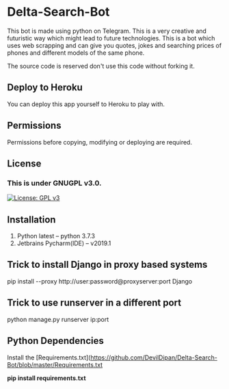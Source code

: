 # Delta-Search-Bot

This bot is made using python on Telegram.
This is a very creative and futuristic way which might lead to future technologies.
This is a bot which uses web scrapping and can give you quotes, jokes and searching
prices of phones and different models of the same phone.

The source code is reserved don't use this code without forking it.

## Deploy to Heroku

You can deploy this app yourself to Heroku to play with.

## Permissions

Permissions before copying, modifying or deploying are required.

## License

### This is under GNUGPL v3.0.
[![License: GPL v3](https://img.shields.io/badge/License-GPLv3-blue.svg)](https://github.com/DevilDipan/Delta-Search-Bot/blob/master/LICENSE)

## Installation

1.	Python latest – python 3.7.3
2.	Jetbrains Pycharm(IDE) – v2019.1

## Trick to install Django in proxy based systems

pip install --proxy http://user:password@proxyserver:port Django

## Trick to use runserver in a different port

python manage.py runserver ip:port

## Python Dependencies

Install the [Requirements.txt](https://github.com/DevilDipan/Delta-Search-Bot/blob/master/Requirements.txt

**pip install requirements.txt**
